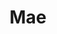 ---
layout: piece
collection_: paintings
title: Mae
id: mae
media: Acrylic
dimensions: 19" x 24"
description: Painted with popsicle sticks on board.
price: $175
create_date: 2015
---